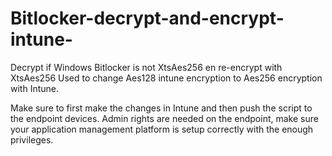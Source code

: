 # Bitlocker-decrypt-and-encrypt-intune-
Decrypt if Windows Bitlocker is not XtsAes256 en re-encrypt with XtsAes256
Used to change Aes128 intune encryption to Aes256 encryption with Intune.

Make sure to first make the changes in Intune and then push the script to the endpoint devices.
Admin rights are needed on the endpoint, make sure your application management platform is setup correctly with the enough privileges.


